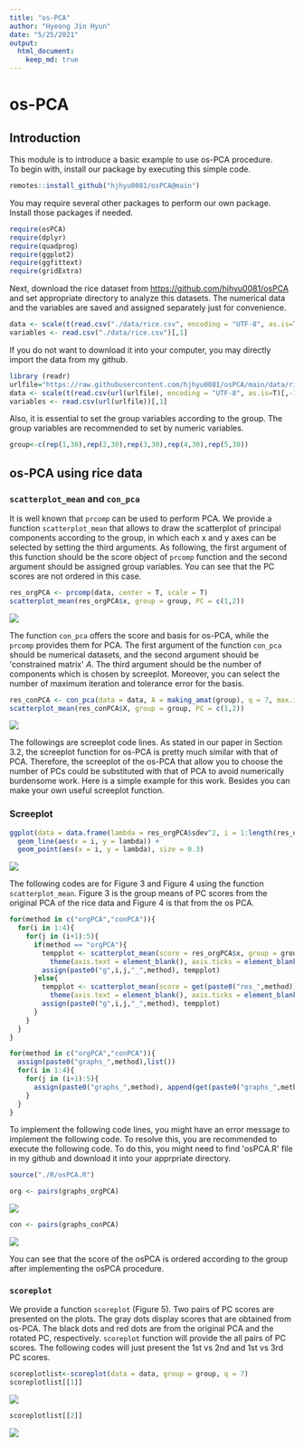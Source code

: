 ```yaml
---
title: "os-PCA"
author: "Hyeong Jin Hyun"
date: "5/25/2021"
output: 
  html_document: 
    keep_md: true
---
```

# os-PCA

## Introduction

This module is to introduce a basic example to use os-PCA procedure.  
To begin with, install our package by executing this simple code.

```r
remotes::install_github("hjhyu0081/osPCA@main")
```
You may require several other packages to perform our own package. Install those packages if needed.

```r
require(osPCA)
require(dplyr)
require(quadprog)
require(ggplot2)
require(ggfittext)
require(gridExtra)
```


Next, download the rice dataset from https://github.com/hjhyu0081/osPCA and set appropriate directory to analyze this datasets. The numerical data and the variables are saved and assigned separately just for convenience.


```r
data <- scale(t(read.csv("./data/rice.csv", encoding = "UTF-8", as.is=T)[,-1]))
variables <- read.csv("./data/rice.csv")[,1]
```

If you do not want to download it into your computer, you may directly import the data from my github.

```r
library (readr)
urlfile="https://raw.githubusercontent.com/hjhyu0081/osPCA/main/data/rice.csv"
data <- scale(t(read.csv(url(urlfile), encoding = "UTF-8", as.is=T)[,-1]))
variables <- read.csv(url(urlfile))[,1]
```


Also, it is essential to set the group variables according to the group. The group variables are recommended to set by numeric variables.


```r
group<-c(rep(1,30),rep(2,30),rep(3,30),rep(4,30),rep(5,30))
```


## os-PCA using rice data

### `scatterplot_mean` and `con_pca`

It is well known that `prcomp` can be used to perform PCA. We provide a function `scatterplot_mean` that allows to draw the scatterplot of principal components according to the group, in which each x and y axes can be selected by setting the third arguments. As following, the first argument of this function should be the score object of `prcomp` function and the second argument should be assigned group variables. You can see that the PC scores are not ordered in this case.


```r
res_orgPCA <- prcomp(data, center = T, scale = T)
scatterplot_mean(res_orgPCA$x, group = group, PC = c(1,2))
```

![](osPCA_files/figure-html/unnamed-chunk-5-1.png)<!-- -->


The function `con_pca` offers the score and basis for os-PCA, while the `prcomp` provides them for PCA. The first argument of the function `con_pca` should be numerical datasets, and the second argument should be 'constrained matrix' $A$. The third argument should be the number of components which is chosen by screeplot. Moreover, you can select the number of maximum iteration and tolerance error for the basis.


```r
res_conPCA <- con_pca(data = data, A = making_amat(group), q = 7, max.iter=100, tol = 10^{-5})
scatterplot_mean(res_conPCA$X, group = group, PC = c(1,2))
```

![](osPCA_files/figure-html/unnamed-chunk-6-1.png)<!-- -->

The followings are screeplot code lines. As stated in our paper in Section 3.2, the screeplot function for os-PCA is pretty much similar with that of PCA. Therefore, the screeplot of the os-PCA that allow you to choose the number of PCs could be substituted with that of PCA to avoid numerically burdensome work. Here is a simple example for this work. Besides you can make your own useful screeplot function.

### Screeplot

```r
ggplot(data = data.frame(lambda = res_orgPCA$sdev^2, i = 1:length(res_orgPCA$sdev))) +
  geom_line(aes(x = i, y = lambda)) +
  geom_point(aes(x = i, y = lambda), size = 0.3)
```

![](osPCA_files/figure-html/screeplot-1.png)<!-- -->

The following codes are for Figure 3 and Figure 4 using the function `scatterplot_mean`. Figure 3 is the group means of PC scores from the original PCA of the rice data and Figure 4 is that from the os PCA.

```r
for(method in c("orgPCA","conPCA")){
  for(i in 1:4){
    for(j in (i+1):5){
      if(method == "orgPCA"){
        tempplot <- scatterplot_mean(score = res_orgPCA$x, group = group, PC = c(i,j)) + theme_bw() +
          theme(axis.text = element_blank(), axis.ticks = element_blank(), axis.title = element_blank(), legend.position = "none")
        assign(paste0("g",i,j,"_",method), tempplot)
      }else{
        tempplot <- scatterplot_mean(score = get(paste0("res_",method))$X, group = group, PC = c(i,j)) + theme_bw() +
          theme(axis.text = element_blank(), axis.ticks = element_blank(), axis.title = element_blank(), legend.position = "none")
        assign(paste0("g",i,j,"_",method), tempplot)
      }
    }
  }
}
```


```r
for(method in c("orgPCA","conPCA")){
  assign(paste0("graphs_",method),list())
  for(i in 1:4){
    for(j in (i+1):5){
      assign(paste0("graphs_",method), append(get(paste0("graphs_",method)), list(get(paste0("g",i,j,"_",method)))))
    }
  }
}
```

To implement the following code lines, you might have an error message to implement the following code. To resolve this, you are recommended to execute the following code. To do this, you might need to find 'osPCA.R' file in my github and download it into your apprpriate directory.


```r
source("./R/osPCA.R")
```


```r
org <- pairs(graphs_orgPCA)
```

![](osPCA_files/figure-html/unnamed-chunk-10-1.png)<!-- -->


```r
con <- pairs(graphs_conPCA)
```

![](osPCA_files/figure-html/unnamed-chunk-11-1.png)<!-- -->

You can see that the score of the osPCA is ordered according to the group after implementing the osPCA procedure. 

### `scoreplot`
We provide a function `scoreplot` (Figure 5). Two pairs of PC scores are presented on the plots. The gray dots display scores that are obtained from os-PCA. The black dots and red dots are from the original PCA and the rotated PC, respectively. `scoreplot` function will provide the all pairs of PC scores. The following codes will just present the 1st vs 2nd and 1st vs 3rd PC scores. 


```r
scoreplotlist<-scoreplot(data = data, group = group, q = 7)
scoreplotlist[[1]]
```

![](osPCA_files/figure-html/unnamed-chunk-12-1.png)<!-- -->

```r
scoreplotlist[[2]]
```

![](osPCA_files/figure-html/unnamed-chunk-13-1.png)<!-- -->
